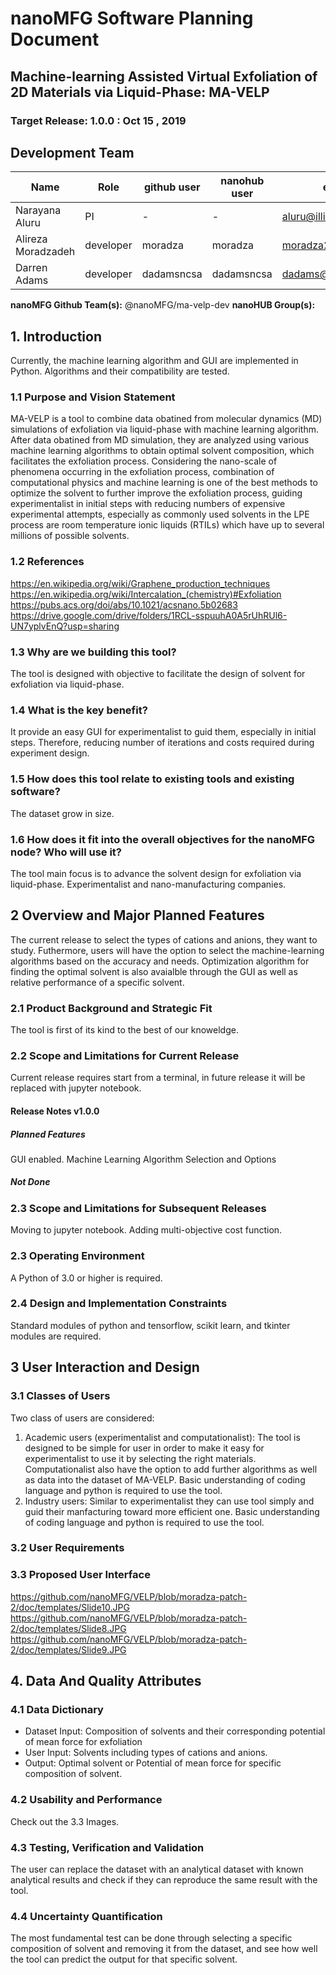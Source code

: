 # nanoMFG Software Planning Document
<!-- Replace text below with long title of project:short-name -->
## Machine-learning Assisted Virtual Exfoliation of 2D Materials via Liquid-Phase: MA-VELP
### Target Release: 1.0.0 : Oct 15 , 2019

## Development Team
<!-- Complete table for all team members 
 roles: PI, developer, validation
 status: active, inactive
-->
Name | Role | github user | nanohub user | email | status
---|---|---|---|---|---
Narayana Aluru | PI | - | - | aluru@illinois.edu | inactive
Alireza Moradzadeh | developer | moradza | moradza | moradza2@illinois.edu | active
Darren Adams | developer | dadamsncsa | dadamsncsa | dadams@illinois.edu | active

**nanoMFG Github Team(s):** @nanoMFG/ma-velp-dev
**nanoHUB Group(s):**

## 1. Introduction
<!-- A  concise description of the current iteration of work. -->
Currently, the machine learning algorithm and GUI are implemented in Python. Algorithms and their compatibility are tested. 

### 1.1 Purpose and Vision Statement
<!--Why are we building this tool? What is the key benefit? How does it relate to existing tools and existing software? How does it fit into the overall objectives for the nanoMFG node? Who will use it?-->
MA-VELP is a tool to combine data obatined from molecular dynamics (MD) simulations of exfoliation via liquid-phase with machine learning algorithm. After data obatined from MD simulation, they are analyzed using various machine learning algorithms to obtain optimal solvent composition, which facilitates the exfoliation process. Considering the nano-scale of phenomena occurring in the exfoliation process, combination of computational physics and machine learning is one of the best methods to optimize the solvent to further improve the exfoliation process, guiding experimentalist in initial steps with reducing numbers of expensive experimental attempts, especially as commonly used solvents in the LPE process are room temperature ionic liquids (RTILs) which have up to several millions of possible solvents.
### 1.2 References
<!--List any documents or background material that are relevant.  Links are useful. For instance, a link to a wiki or readme page in the project repository, or link to a uploaded file (doc, pdf, ppt, etc.).-->
https://en.wikipedia.org/wiki/Graphene_production_techniques
https://en.wikipedia.org/wiki/Intercalation_(chemistry)#Exfoliation
https://pubs.acs.org/doi/abs/10.1021/acsnano.5b02683
https://drive.google.com/drive/folders/1RCL-sspuuhA0A5rUhRUl6-UN7yplvEnQ?usp=sharing
### 1.3 Why are we building this tool?
The tool is designed with objective to facilitate the design of solvent for exfoliation via liquid-phase.

### 1.4 What is the key benefit?
It provide an easy GUI for experimentalist to guid them, especially in initial steps. Therefore, reducing number of iterations and costs required during experiment design.

### 1.5 How does this tool relate to existing tools and existing software?
The dataset grow in size.
### 1.6 How does it fit into the overall objectives for the nanoMFG node? Who will use it?
The tool main focus is to advance the solvent design for exfoliation via liquid-phase. Experimentalist and nano-manufacturing companies.


## 2 Overview and Major Planned Features
<!--Provide and overview characterising this proposed release.  Describe how users will interact with each proposed feature.-->
The current release to select the types of cations and anions, they want to study. Futhermore, users will have the option to select the machine-learning algorithms based on the accuracy and needs. Optimization algorithm for finding the optimal solvent is also avaialble through the GUI as well as relative performance of a specific solvent. 

### 2.1 Product Background and Strategic Fit
<!--Provide context for the proposed product.  Is this a completely new projects, or next version of an existing project? This can include a description of any contextual research, or the status of any existing prototype application.  If this SPD describes a component, describe its relationship to larger system. Can include diagrams.-->
The tool is first of its kind to the best of our knoweldge.

### 2.2 Scope and Limitations for Current Release
<!--List the all planned goals/features for this release.  These should be links to issues.  Add a new subsection for each release.  Equally important, document feature you explicity are not doing at this time-->

Current release requires start from a terminal, in future release it will be replaced with jupyter notebook.

#### Release Notes v1.0.0
##### Planned Features
GUI enabled.
Machine Learning Algorithm Selection and Options

##### Not Done

### 2.3 Scope and Limitations for Subsequent Releases
<!--Short summary of  future envisioned roadmap for subsequent efforts.-->
Moving to jupyter notebook.
Adding multi-objective cost function. 

### 2.3 Operating Environment
<!--Describe the target environment.  Identify components or application that are needed.  Describe technical infrastructure need to support the application.-->
A Python of 3.0 or higher is required.
### 2.4 Design and Implementation Constraints
<!--This could include pre-existing code that needs to be incorporated ,a certain programming language or toolkit and software dependencies.  Describe the origin and rationale for each constraint.-->
Standard modules of python and tensorflow, scikit learn, and tkinter modules are required.

## 3 User Interaction and Design

### 3.1 Classes of Users
<!--Identify classes (types) of users that you anticipate will use the product.  Provide any relevant context about each class that may influence how the product is used: 
The tasks the class of users will perform
Access and privilege level
Features used
Experience level
Type of interaction
Provide links to any user surveys, questionnaires, interviews, feedback or other relevant information.-->
Two class of users are considered:
1. Academic users (experimentalist and computationalist): The tool is designed to be simple for user in order to make it easy for experimentalist to use it by selecting the right materials. Computationalist also have the option to add further algorithms as well as data into the dataset of MA-VELP. Basic understanding of coding language and python is required to use the tool.
2. Industry users: Similar to experimentalist they can use tool simply and guid their manfacturing toward more efficient one. Basic understanding of coding language and python is required to use the tool.

### 3.2 User Requirements
<!-- Provide a list of issue links to document the main set of user requirements to be satisfied by this release.  Use the user requirement template to draft thense issues.  A well written user requirement should be easy to justify (Rational) and should be testable.  List in order of priority as must have, should have or nice to have for each use case. -->


### 3.3 Proposed User Interface
<!--Could include drawn mockups, screenshots of prototypes, comparison to existing software and other descriptions.-->
https://github.com/nanoMFG/VELP/blob/moradza-patch-2/doc/templates/Slide10.JPG
https://github.com/nanoMFG/VELP/blob/moradza-patch-2/doc/templates/Slide8.JPG
https://github.com/nanoMFG/VELP/blob/moradza-patch-2/doc/templates/Slide9.JPG


## 4. Data And Quality Attributes

### 4.1 Data Dictionary
<!--Summarize inputs and outputs for the application.-->
* Dataset Input: Composition of solvents and their corresponding potential of mean force for exfoliation
* User Input: Solvents including types of cations and anions.
* Output: Optimal solvent or Potential of mean force for specific composition of solvent.

### 4.2 Usability and Performance
<!--Summarize usability requirements such as easy of adoption for new users (eg example data),  inline documentation, avoiding errors, efficient interaction, etc.  Describe performance expectations  and/or document challenges.  Note you can reference user requirements from above if needed. -->
Check out the 3.3 Images.

### 4.3 Testing, Verification and Validation
<!--Describe What data is necessary to verify the basic functionality of the application.  Provide a testing plan that includes a list of issues for each planned activity.  Describe data sets that are needed to test validation.-->
The user can replace the dataset with an analytical dataset with known analytical results and check if they can reproduce the same result with the tool.
### 4.4 Uncertainty Quantification
<!--Identify and document possible sources of uncertainty. Categorize with standard labels, such as parametric, structural, algorithmic, experimental, interpolation.

Develop a plan for measuring and documenting uncertainty, e.g., using forward propagation or inverse UQ, and showing it in the application, if applicable.-->
The most fundamental test can be done through selecting a specific composition of solvent and removing it from the dataset, and see how well the tool can predict the output for that specific solvent.

